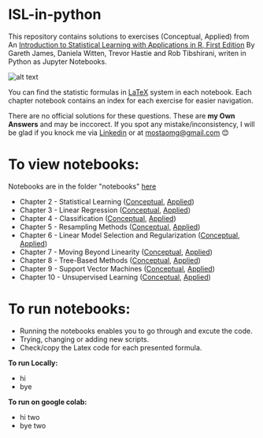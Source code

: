 # ISL-in-python
This repository contains solutions to exercises (Conceptual, Applied) from An [Introduction to Statistical Learning with Applications in R, First Edition](https://www.statlearning.com/) By Gareth James, Daniela Witten, Trevor Hastie and Rob Tibshirani, writen in Python as Jupyter Notebooks.

![alt text](http://url/to/img.png)

You can find the statistic formulas in [LaTeX](https://en.wikipedia.org/wiki/LaTeX) system in each notebook. Each chapter notebook contains an index for each exercise for easier navigation.

There are no official solutions for these questions. These are **my Own Answers** and may be inccorect. If you spot any mistake/inconsistency, I will be glad if you knock me via [Linkedin](https://www.linkedin.com/in/mosta-ashour/) or at mostaomg@gmail.com 😊

# To view notebooks:
Notebooks are in the folder "notebooks" [here]()
* Chapter 2 - Statistical Learning ([Conceptual](), [Applied]())
* Chapter 3 - Linear Regression ([Conceptual](), [Applied]())
* Chapter 4 - Classification ([Conceptual](), [Applied]())
* Chapter 5 - Resampling Methods ([Conceptual](), [Applied]())
* Chapter 6 - Linear Model Selection and Regularization ([Conceptual](), [Applied]())
* Chapter 7 - Moving Beyond Linearity ([Conceptual](), [Applied]())
* Chapter 8 - Tree-Based Methods ([Conceptual](), [Applied]())
* Chapter 9 - Support Vector Machines ([Conceptual](), [Applied]())
* Chapter 10 - Unsupervised Learning ([Conceptual](), [Applied]())

# To run notebooks:
- Running the notebooks enables you to go through and excute the code.
- Trying, changing or adding new scripts.
- Check/copy the Latex code for each presented formula.

**To run Locally:**
  - hi
  - bye

**To run on google colab:**
  - hi two 
  - bye two
